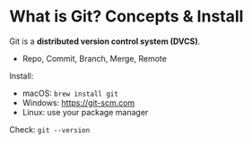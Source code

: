 # What is Git? Concepts & Install

Git is a **distributed version control system (DVCS)**.

- Repo, Commit, Branch, Merge, Remote

Install:
- macOS: `brew install git`
- Windows: https://git-scm.com
- Linux: use your package manager

Check: `git --version`
